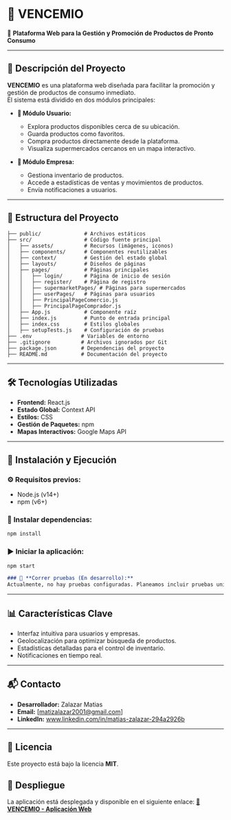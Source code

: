 # 📑 **VENCEMIO**  

🚀 **Plataforma Web para la Gestión y Promoción de Productos de Pronto Consumo**  

---

## 📝 **Descripción del Proyecto**  
**VENCEMIO** es una plataforma web diseñada para facilitar la promoción y gestión de productos de consumo inmediato.  
El sistema está dividido en dos módulos principales:  

- **🛒 Módulo Usuario:**  
   - Explora productos disponibles cerca de su ubicación.  
   - Guarda productos como favoritos.  
   - Compra productos directamente desde la plataforma.  
   - Visualiza supermercados cercanos en un mapa interactivo.  

- **🏢 Módulo Empresa:**  
   - Gestiona inventario de productos.  
   - Accede a estadísticas de ventas y movimientos de productos.  
   - Envía notificaciones a usuarios.  

---

## 📂 **Estructura del Proyecto**  

```plaintext
├── public/              # Archivos estáticos
├── src/                 # Código fuente principal
│   ├── assets/          # Recursos (imágenes, iconos)
│   ├── components/      # Componentes reutilizables
│   ├── context/         # Gestión del estado global
│   ├── layouts/         # Diseños de páginas
│   ├── pages/           # Páginas principales
│   │   ├── login/       # Página de inicio de sesión
│   │   ├── register/    # Página de registro
│   │   ├── supermarketPages/ # Páginas para supermercados
│   │   ├── userPages/   # Páginas para usuarios
│   │   ├── PrincipalPageComercio.js
│   │   ├── PrincipalPageComprador.js
│   ├── App.js           # Componente raíz
│   ├── index.js         # Punto de entrada principal
│   ├── index.css        # Estilos globales
│   ├── setupTests.js    # Configuración de pruebas
├── .env                # Variables de entorno
├── .gitignore          # Archivos ignorados por Git
├── package.json        # Dependencias del proyecto
├── README.md           # Documentación del proyecto
```

---

## 🛠️ **Tecnologías Utilizadas**  
- **Frontend:** React.js  
- **Estado Global:** Context API  
- **Estilos:** CSS  
- **Gestión de Paquetes:** npm  
- **Mapas Interactivos:** Google Maps API

---

## 🚀 **Instalación y Ejecución**  

### ⚙️ **Requisitos previos:**  
- Node.js (v14+)  
- npm (v6+)  

### 🧩 **Instalar dependencias:**  
```bash
npm install
```

### ▶️ **Iniciar la aplicación:**  
```bash
npm start
```

```markdown
### 🧪 **Correr pruebas (En desarrollo):**  
Actualmente, no hay pruebas configuradas. Planeamos incluir pruebas unitarias e integradas en futuras actualizaciones.
```

---

## 📊 **Características Clave**  
- Interfaz intuitiva para usuarios y empresas.  
- Geolocalización para optimizar búsqueda de productos.  
- Estadísticas detalladas para el control de inventario.  
- Notificaciones en tiempo real.  

---

## 📬 **Contacto**  
- **Desarrollador:** Zalazar Matias
- **Email:** [matizalazar2001@gmail.com]  
- **LinkedIn:** www.linkedin.com/in/matias-zalazar-294a2926b  

---

## 📄 **Licencia**  
Este proyecto está bajo la licencia **MIT**.

## 🚀 **Despliegue**
La aplicación está desplegada y disponible en el siguiente enlace:
**[🔗 VENCEMIO - Aplicación Web](https://vencemio-web.vercel.app/principal-comprador)**
